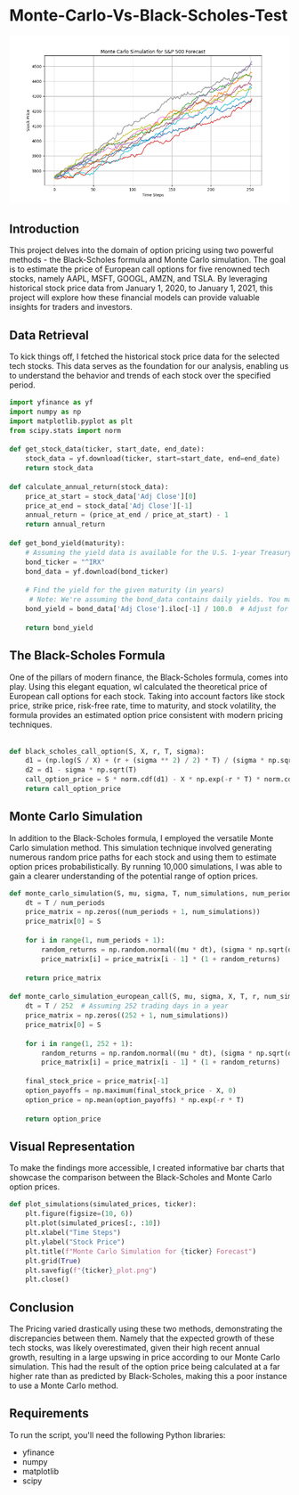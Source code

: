 # Monte-Carlo-Vs-Black-Scholes-Test

 ![Monte Carlo](Monte%20Carlo%20vs%20Black-Scholes/plot.png)


## Introduction

This project delves into the domain of option pricing using two powerful methods - the Black-Scholes formula and Monte Carlo simulation. The goal is to estimate the price of European call options for five renowned tech stocks, namely AAPL, MSFT, GOOGL, AMZN, and TSLA. By leveraging historical stock price data from January 1, 2020, to January 1, 2021, this project will explore how these financial models can provide valuable insights for traders and investors.

## Data Retrieval

To kick things off, I fetched the historical stock price data for the selected tech stocks. This data serves as the foundation for our analysis, enabling us to understand the behavior and trends of each stock over the specified period. 
```python
import yfinance as yf
import numpy as np
import matplotlib.pyplot as plt
from scipy.stats import norm

def get_stock_data(ticker, start_date, end_date):
    stock_data = yf.download(ticker, start=start_date, end=end_date)
    return stock_data

def calculate_annual_return(stock_data):
    price_at_start = stock_data['Adj Close'][0]
    price_at_end = stock_data['Adj Close'][-1]
    annual_return = (price_at_end / price_at_start) - 1
    return annual_return

def get_bond_yield(maturity):
    # Assuming the yield data is available for the U.S. 1-year Treasury bond with ticker symbol "^IRX"
    bond_ticker = "^IRX"
    bond_data = yf.download(bond_ticker)

    # Find the yield for the given maturity (in years)
     # Note: We're assuming the bond_data contains daily yields. You may need to handle different data frequencies.
    bond_yield = bond_data['Adj Close'].iloc[-1] / 100.0  # Adjust for percentage

    return bond_yield

```
## The Black-Scholes Formula

One of the pillars of modern finance, the Black-Scholes formula, comes into play. Using this elegant equation, wI calculated the theoretical price of European call options for each stock. Taking into account factors like stock price, strike price, risk-free rate, time to maturity, and stock volatility, the formula provides an estimated option price consistent with modern pricing techniques.

```python

def black_scholes_call_option(S, X, r, T, sigma):
    d1 = (np.log(S / X) + (r + (sigma ** 2) / 2) * T) / (sigma * np.sqrt(T))
    d2 = d1 - sigma * np.sqrt(T)
    call_option_price = S * norm.cdf(d1) - X * np.exp(-r * T) * norm.cdf(d2)
    return call_option_price

```

## Monte Carlo Simulation

In addition to the Black-Scholes formula, I employed the versatile Monte Carlo simulation method. This simulation technique involved generating numerous random price paths for each stock and using them to estimate option prices probabilistically. By running 10,000 simulations, I was able to gain a clearer understanding of the potential range of option prices.

```python
def monte_carlo_simulation(S, mu, sigma, T, num_simulations, num_periods):
    dt = T / num_periods
    price_matrix = np.zeros((num_periods + 1, num_simulations))
    price_matrix[0] = S

    for i in range(1, num_periods + 1):
        random_returns = np.random.normal((mu * dt), (sigma * np.sqrt(dt)), num_simulations)
        price_matrix[i] = price_matrix[i - 1] * (1 + random_returns)

    return price_matrix

def monte_carlo_simulation_european_call(S, mu, sigma, X, T, r, num_simulations):
    dt = T / 252  # Assuming 252 trading days in a year
    price_matrix = np.zeros((252 + 1, num_simulations))
    price_matrix[0] = S

    for i in range(1, 252 + 1):
        random_returns = np.random.normal((mu * dt), (sigma * np.sqrt(dt)), num_simulations)
        price_matrix[i] = price_matrix[i - 1] * (1 + random_returns)

    final_stock_price = price_matrix[-1]
    option_payoffs = np.maximum(final_stock_price - X, 0)
    option_price = np.mean(option_payoffs) * np.exp(-r * T)

    return option_price
```



## Visual Representation

To make the findings more accessible, I created informative bar charts that showcase the comparison between the Black-Scholes and Monte Carlo option prices. 
```python
def plot_simulations(simulated_prices, ticker):
    plt.figure(figsize=(10, 6))
    plt.plot(simulated_prices[:, :10])
    plt.xlabel("Time Steps")
    plt.ylabel("Stock Price")
    plt.title(f"Monte Carlo Simulation for {ticker} Forecast")
    plt.grid(True)
    plt.savefig(f"{ticker}_plot.png")
    plt.close()
```

## Conclusion

The Pricing varied drastically using these two methods, demonstrating the discrepancies between them. Namely that the expected growth of these tech stocks, was likely overestimated, given their high recent annual growth, resulting in a large upswing in price according to our Monte Carlo simulation. This had the result of the option price being calculated at a far higher rate than as predicted by Black-Scholes, making this a poor instance to use a Monte Carlo method. 

## Requirements

To run the script, you'll need the following Python libraries:
- yfinance
- numpy
- matplotlib
- scipy

















